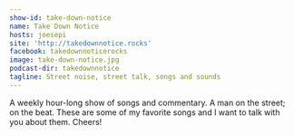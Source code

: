 ```yaml
---
show-id: take-down-notice
name: Take Down Notice
hosts: joesepi
site: 'http://takedownnotice.rocks'
facebook: takedownnoticerocks
image: take-down-notice.jpg
podcast-dir: takedownnotice
tagline: Street noise, street talk, songs and sounds
---
```


A weekly hour-long show of songs and commentary. A man on the street; on the beat. These are some of my favorite songs and I want to talk with you about them. Cheers!
